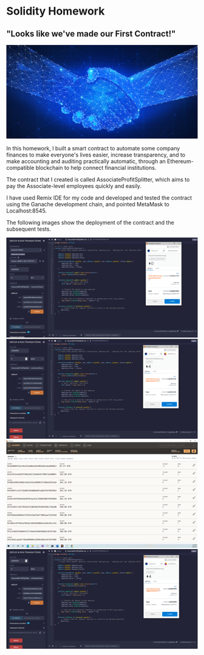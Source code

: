 # Solidity Homework #

## "Looks like we've made our First Contract!" ##

![smart_contract](Images/smart-contract.PNG)

In this homework, I built a smart contract to automate some company finances to make everyone's lives easier, increase transparency, and to make accounting and auditing practically automatic, through an Ethereum-compatible blockchain to help connect financial institutions.

The contract that I created is called AssociateProfitSplitter, which aims to pay the Associate-level employees quickly and easily.

I have used Remix IDE for my code and developed and tested the contract using the Ganache development chain, and pointed MetaMask to Localhost:8545.

The following images show the deployment of the contract and the subsequent tests.

![Level1_Deployment](Images/Level1_Deployment.PNG)
![Level1_Deposit](Images/Level1_Deposit.PNG)
![Level1_Ganache_Deposit](Images/Level1_Ganache_Deposit.PNG)
![Level1_Fallback](Images/Level1_Fallback.PNG)